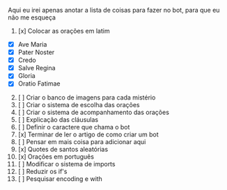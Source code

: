 Aqui eu irei apenas anotar a lista de coisas para fazer no bot, para que eu não me esqueça 

1. [x] Colocar as orações em latim
  - [x] Ave Maria
  - [x] Pater Noster
  - [x] Credo
  - [x] Salve Regina
  - [x] Gloria
  - [x] Oratio Fatimae

2. [ ] Criar o banco de imagens para cada mistério
3. [ ] Criar o sistema de escolha das orações
4. [ ] Criar o sistema de acompanhamento das orações
5. [ ] Explicação das cláusulas
6. [ ] Definir o caractere que chama o bot
7. [x] Terminar de ler o artigo de como criar um bot
8. [ ] Pensar em mais coisa para adicionar aqui
9. [x] Quotes de santos aleatórias
10. [x] Orações em português
11. [ ] Modificar o sistema de imports
12. [ ] Reduzir os if's
13. [ ] Pesquisar encoding e with
